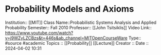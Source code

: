 # Probability Models and Axioms






Institution:: [[MIT]]
Class Name::Probabilistic Systems Analysis and Applied Probability
Semester:: Fall 2010
Professor:: [[John Tsitsiklis]]
Video Link:: https://www.youtube.com/watch?v=j9WZyLZCBzs&t=446s&ab_channel=MITOpenCourseWare
Type:: #source #academic 
Topics :: [[Probability]] [[Lecture]]
Creator ::
Date :: 2024-04-02 10:31


